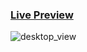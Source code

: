 ### [Live Preview](https://bigpups.netlify.app/)

![desktop_view](https://user-images.githubusercontent.com/35236178/131620662-321a7f93-8036-4c6e-8716-9b03106c379d.png)
